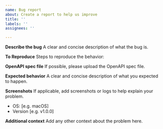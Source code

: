 ```yaml
---
name: Bug report
about: Create a report to help us improve
title: ''
labels: ''
assignees: ''

---
```


**Describe the bug**
A clear and concise description of what the bug is.

**To Reproduce**
Steps to reproduce the behavior:

**OpenAPI spec file**
If possible, please upload the OpenAPI spec file.

**Expected behavior**
A clear and concise description of what you expected to happen.

**Screenshots**
If applicable, add screenshots or logs to help explain your problem.

- OS: [e.g. macOS]
- Version [e.g. v1.0.0]


**Additional context**
Add any other context about the problem here.

